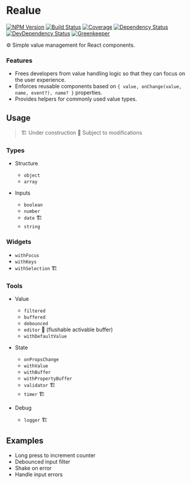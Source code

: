 # Realue

[![NPM Version](https://img.shields.io/npm/v/realue.svg)](https://www.npmjs.org/package/realue)
[![Build Status](https://travis-ci.org/davidbonnet/realue.svg?branch=master)](https://travis-ci.org/davidbonnet/realue)
[![Coverage](https://codecov.io/gh/davidbonnet/realue/branch/master/graph/badge.svg)](https://codecov.io/gh/davidbonnet/realue)
[![Dependency Status](https://david-dm.org/davidbonnet/realue/status.svg)](https://david-dm.org/davidbonnet/realue)
[![DevDependency Status](https://david-dm.org/davidbonnet/realue/dev-status.svg)](https://david-dm.org/davidbonnet/realue?type=dev)
[![Greenkeeper](https://badges.greenkeeper.io/davidbonnet/realue.svg)](https://greenkeeper.io/)

⚙️ Simple value management for React components.

### Features

* Frees developers from value handling logic so that they can focus on the user experience.
* Enforces reusable components based on `{ value, onChange(value, name, event?), name? }` properties.
* Provides helpers for commonly used value types.

## Usage

> 🏗 Under construction
> 🚧 Subject to modifications

### Types

* Structure

  * `object`
  * `array`

* Inputs

  * `boolean`
  * `number`
  * `date` 🏗
  * `string`

### Widgets

* `withFocus`
* `withKeys`
* `withSelection` 🏗

### Tools

* Value

  * `filtered`
  * `buffered`
  * `debounced`
  * `editor` 🚧 (flushable activable buffer)
  * `withDefaultValue`

* State

  * `onPropsChange`
  * `withValue`
  * `withBuffer`
  * `withPropertyBuffer`
  * `validator` 🏗
  * `timer` 🏗

* Debug

  * `logger` 🏗

## Examples

* Long press to increment counter
* Debounced input filter
* Shake on error
* Handle input errors
